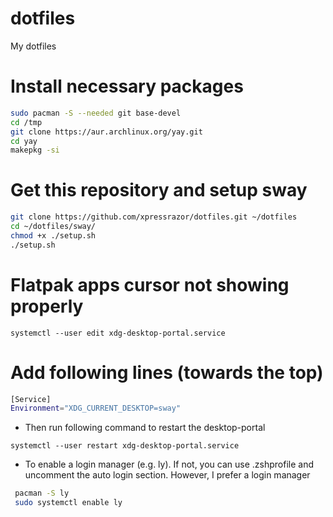 # dotfiles
My dotfiles

# Install necessary packages
```bash
sudo pacman -S --needed git base-devel
cd /tmp
git clone https://aur.archlinux.org/yay.git
cd yay
makepkg -si
```



# Get this repository and setup sway

```bash
git clone https://github.com/xpressrazor/dotfiles.git ~/dotfiles
cd ~/dotfiles/sway/
chmod +x ./setup.sh
./setup.sh
```

# Flatpak apps cursor not showing properly
`systemctl --user edit xdg-desktop-portal.service`

# Add following lines (towards the top)
```bash
[Service]
Environment="XDG_CURRENT_DESKTOP=sway"
```

- Then run following command to restart the desktop-portal

`systemctl --user restart xdg-desktop-portal.service`

- To enable a login manager (e.g. ly). If not, you can use .zshprofile and uncomment the auto login section. However, I prefer a login manager
```bash
 pacman -S ly
 sudo systemctl enable ly
```
